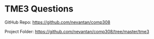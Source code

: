 # TME3 Questions

GitHub Repo: https://github.com/nevantan/comp308

Project Folder: https://github.com/nevantan/comp308/tree/master/tme3